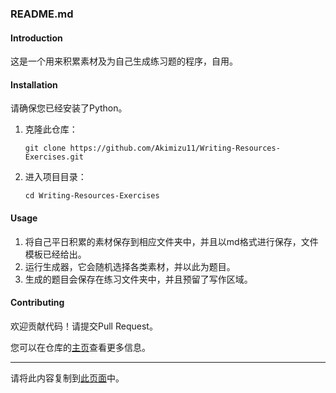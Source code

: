 ### README.md

#### Introduction
这是一个用来积累素材及为自己生成练习题的程序，自用。

#### Installation
请确保您已经安装了Python。

1. 克隆此仓库：
   ```
   git clone https://github.com/Akimizu11/Writing-Resources-Exercises.git
   ```
2. 进入项目目录：
   ```
   cd Writing-Resources-Exercises
   ```

#### Usage
1. 将自己平日积累的素材保存到相应文件夹中，并且以md格式进行保存，文件模板已经给出。
2. 运行生成器，它会随机选择各类素材，并以此为题目。
3. 生成的题目会保存在练习文件夹中，并且预留了写作区域。

#### Contributing
欢迎贡献代码！请提交Pull Request。

您可以在仓库的[主页](https://github.com/Akimizu11/Writing-Resources-Exercises)查看更多信息。

---

请将此内容复制到[此页面](https://github.com/Akimizu11/Writing-Resources-Exercises/new/main?filename=README.md)中。
